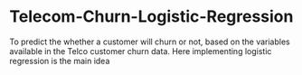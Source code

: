 # Telecom-Churn-Logistic-Regression
To predict the whether a customer will churn or not, based on the variables available in the Telco customer churn data. 
Here implementing logistic regression is the main idea
